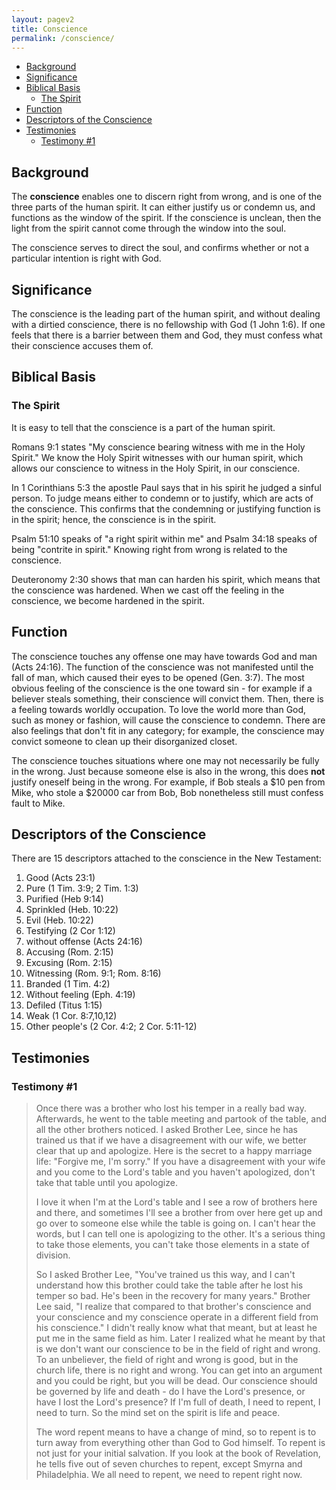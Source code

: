 ```yaml
---
layout: pagev2
title: Conscience
permalink: /conscience/
---
```

- [Background](#background)
- [Significance](#significance)
- [Biblical Basis](#biblical-basis)
  - [The Spirit](#the-spirit)
- [Function](#function)
- [Descriptors of the Conscience](#descriptors-of-the-conscience)
- [Testimonies](#testimonies)
  - [Testimony #1](#testimony-1)

## Background

The **conscience** enables one to discern right from wrong, and is one of the three parts of the human spirit. It can either justify us or condemn us, and functions as the window of the spirit. If the conscience is unclean, then the light from the spirit cannot come through the window into the soul.

The conscience serves to direct the soul, and confirms whether or not a particular intention is right with God.

## Significance

The conscience is the leading part of the human spirit, and without dealing with a dirtied conscience, there is no fellowship with God (1 John 1:6). If one feels that there is a barrier between them and God, they must confess what their conscience accuses them of. 

## Biblical Basis

### The Spirit

It is easy to tell that the conscience is a part of the human spirit.

Romans 9:1 states "My conscience bearing witness with me in the Holy Spirit." We know the Holy Spirit witnesses with our human spirit, which allows our conscience to witness in the Holy Spirit, in our conscience. 

In 1 Corinthians 5:3 the apostle Paul says that in his spirit he judged a sinful person. To judge means either to condemn or to justify, which are acts of the conscience. This confirms that the condemning or justifying function is in the spirit; hence, the conscience is in the spirit. 

Psalm 51:10 speaks of "a right spirit within me" and Psalm 34:18 speaks of being "contrite in spirit." Knowing right from wrong is related to the conscience.

Deuteronomy 2:30 shows that man can harden his spirit, which means that the conscience was hardened. When we cast off the feeling in the conscience, we become hardened in the spirit.

## Function

The conscience touches any offense one may have towards God and man (Acts 24:16). The function of the conscience was not manifested until the fall of man, which caused their eyes to be opened (Gen. 3:7). The most obvious feeling of the conscience is the one toward sin - for example if a believer steals something, their conscience will convict them. Then, there is a feeling towards worldly occupation. To love the world more than God, such as money or fashion, will cause the conscience to condemn. There are also feelings that don't fit in any category; for example, the conscience may convict someone to clean up their disorganized closet.  

The conscience touches situations where one may not necessarily be fully in the wrong. Just because someone else is also in the wrong, this does **not** justify oneself being in the wrong. For example, if Bob steals a $10 pen from Mike, who stole a $20000 car from Bob, Bob nonetheless still must confess fault to Mike.

## Descriptors of the Conscience

There are 15 descriptors attached to the conscience in the New Testament:

1. Good (Acts 23:1)
2. Pure (1 Tim. 3:9; 2 Tim. 1:3)
3. Purified (Heb 9:14)
4. Sprinkled (Heb. 10:22)
5. Evil (Heb. 10:22)
6. Testifying (2 Cor 1:12)
7. without offense (Acts 24:16)
8. Accusing (Rom. 2:15)
9. Excusing (Rom. 2:15)
10. Witnessing (Rom. 9:1; Rom. 8:16)
11. Branded (1 Tim. 4:2)
12. Without feeling (Eph. 4:19)
13. Defiled  (Titus 1:15)
14. Weak (1 Cor. 8:7,10,12)
15. Other people's (2 Cor. 4:2; 2 Cor. 5:11-12)

## Testimonies

### Testimony #1

>Once there was a brother who lost his temper in a really bad way. Afterwards, he went to the table meeting and partook of the table, and all the other brothers noticed. I asked Brother Lee, since he has trained us that if we have a disagreement with our wife, we better clear that up and apologize. Here is the secret to a happy marriage life: "Forgive me, I'm sorry." If you have a disagreement with your wife and you come to the Lord's table and you haven't apologized, don't take that table until you apologize.
>
>I love it when I'm at the Lord's table and I see a row of brothers here and there, and sometimes I'll see a brother from over here get up and go over to someone else while the table is going on. I can't hear the words, but I can tell one is apologizing to the other. It's a serious thing to take those elements, you can't take those elements in a state of division.
>
>So I asked Brother Lee, "You've trained us this way, and I can't understand how this brother could take the table after he lost his temper so bad. He's been in the recovery for many years." Brother Lee said, "I realize that compared to that brother's conscience and your conscience and my conscience operate in a different field from his conscience." I didn't really know what that meant, but at least he put me in the same field as him. Later I realized what he meant by that is we don't want our conscience to be in the field of right and wrong. To an unbeliever, the field of right and wrong is good, but in the church life, there is no right and wrong. You can get into an argument and you could be right, but you will be dead. Our conscience should be governed by life and death - do I have the Lord's presence, or have I lost the Lord's presence? If I'm full of death, I need to repent, I need to turn. So the mind set on the spirit is life and peace.
>
>The word repent means to have a change of mind, so to repent is to turn away from everything other than God to God himself. To repent is not just for your initial salvation. If you look at the book of Revelation, he tells five out of seven churches to repent, except Smyrna and Philadelphia. We all need to repent, we need to repent right now.




